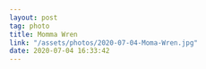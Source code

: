 ```yaml
---
layout: post
tag: photo
title: Momma Wren
link: "/assets/photos/2020-07-04-Moma-Wren.jpg"
date: 2020-07-04 16:33:42
---
```

